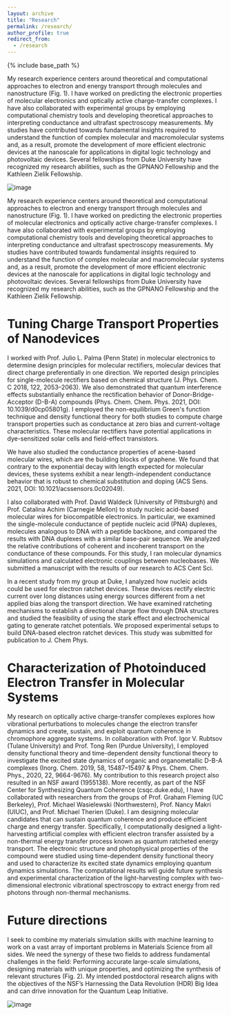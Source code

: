 ```yaml
---
layout: archive
title: "Research"
permalink: /research/
author_profile: true
redirect_from:
  - /research
---
```


{% include base_path %}


My research experience centers around theoretical and computational approaches to electron and energy transport through molecules and nanostructure (Fig. 1). I have worked on predicting the electronic properties of molecular electronics and optically active charge-transfer complexes. I have also collaborated with experimental groups by employing computational chemistry tools and developing theoretical approaches to interpreting conductance and ultrafast spectroscopy measurements. My studies have contributed towards fundamental insights required to understand the function of complex molecular and macromolecular systems and, as a result, promote the development of more efficient electronic devices at the nanoscale for applications in digital logic technology and photovoltaic devices. Several fellowships from Duke University have recognized my research abilities, such as the GPNANO Fellowship and the Kathleen Zielik Fellowship.

![image](https://user-images.githubusercontent.com/40967787/119536136-bcf5e200-bd56-11eb-80ee-9e3575f278b2.png)

My research experience centers around theoretical and computational approaches to electron and energy transport through molecules and nanostructure (Fig. 1). I have worked on predicting the electronic properties of molecular electronics and optically active charge-transfer complexes. I have also collaborated with experimental groups by employing computational chemistry tools and developing theoretical approaches to interpreting conductance and ultrafast spectroscopy measurements. My studies have contributed towards fundamental insights required to understand the function of complex molecular and macromolecular systems and, as a result, promote the development of more efficient electronic devices at the nanoscale for applications in digital logic technology and photovoltaic devices. Several fellowships from Duke University have recognized my research abilities, such as the GPNANO Fellowship and the Kathleen Zielik Fellowship.


Tuning Charge Transport Properties of Nanodevices
======
I worked with Prof. Julio L. Palma (Penn State) in molecular electronics to determine design principles for molecular rectifiers, molecular devices that direct charge preferentially in one direction. We reported design principles for single-molecule rectifiers based on chemical structure (J. Phys. Chem. C 2018, 122, 2053–2063). We also demonstrated that quantum interference effects substantially enhance the rectification behavior of Donor-Bridge-Acceptor (D-B-A) compounds (Phys. Chem. Chem. Phys. 2021, DOI: 10.1039/d0cp05801g). I employed the non-equilibrium Green's function technique and density functional theory for both studies to compute charge transport properties such as conductance at zero bias and current-voltage characteristics. These molecular rectifiers have potential applications in dye-sensitized solar cells and field-effect transistors. 

We have also studied the conductance properties of acene-based molecular wires, which are the building blocks of graphene. We found that contrary to the exponential decay with length expected for molecular devices, these systems exhibit a near length-independent conductance behavior that is robust to chemical substitution and doping (ACS Sens. 2021, DOI: 10.1021/acssensors.0c02049).

I also collaborated with Prof. David Waldeck (University of Pittsburgh) and Prof. Catalina Achim (Carnegie Mellon) to study nucleic acid-based molecular wires for biocompatible electronics. In particular, we examined the single-molecule conductance of peptide nucleic acid (PNA) duplexes, molecules analogous to DNA with a peptide backbone, and compared the results with DNA duplexes with a similar base-pair sequence. We analyzed the relative contributions of coherent and incoherent transport on the conductance of these compounds. For this study, I ran molecular dynamics simulations and calculated electronic couplings between nucleobases. We submitted a manuscript with the results of our research to ACS Cent Sci.

In a recent study from my group at Duke, I analyzed how nucleic acids could be used for electron ratchet devices. These devices rectify electric current over long distances using energy sources different from a net applied bias along the transport direction. We have examined ratcheting mechanisms to establish a directional charge flow through DNA structures and studied the feasibility of using the stark effect and electrochemical gating to generate ratchet potentials. We proposed experimental setups to build DNA-based electron ratchet devices. This study was submitted for publication to J. Chem Phys.


Characterization of Photoinduced Electron Transfer in Molecular Systems
======
My research on optically active charge-transfer complexes explores how vibrational perturbations to molecules change the electron transfer dynamics and create, sustain, and exploit quantum coherence in chromophore aggregate systems. In collaboration with Prof. Igor V. Rubtsov (Tulane University) and Prof. Tong Ren (Purdue University), I employed density functional theory and time-dependent density functional theory to investigate the excited state dynamics of organic and organometallic D-B-A complexes (Inorg. Chem. 2019, 58, 15487–15497 & Phys. Chem. Chem. Phys., 2020, 22, 9664-9676). My contribution to this research project also resulted in an NSF award (1955138). 
More recently, as part of the NSF Center for Synthesizing Quantum Coherence (csqc.duke.edu), I have collaborated with researchers from the groups of Prof. Graham Fleming (UC Berkeley), Prof. Michael Wasielewski (Northwestern), Prof. Nancy Makri (UIUC), and Prof. Michael Therien (Duke). I am designing molecular candidates that can sustain quantum coherence and produce efficient charge and energy transfer. Specifically, I computationally designed a light-harvesting artificial complex with efficient electron transfer assisted by a non-thermal energy transfer process known as quantum ratcheted energy transport. The electronic structure and photophysical properties of the compound were studied using time-dependent density functional theory and used to characterize its excited state dynamics employing quantum dynamics simulations. The computational results will guide future synthesis and experimental characterization of the light-harvesting complex with two-dimensional electronic vibrational spectroscopy to extract energy from red photons through non-thermal mechanisms.


Future directions
======
I seek to combine my materials simulation skills with machine learning to work on a vast array of important problems in Materials Science from all sides. We need the synergy of these two fields to address fundamental challenges in the field:  Performing accurate large-scale simulations, designing materials with unique properties, and optimizing the synthesis of relevant structures (Fig. 2). My intended postdoctoral research aligns with the objectives of the NSF’s Harnessing the Data Revolution (HDR) Big Idea and can drive innovation for the Quantum Leap Initiative.

![image](https://user-images.githubusercontent.com/40967787/119536243-db5bdd80-bd56-11eb-83da-367ae4b9065e.png)






